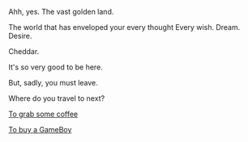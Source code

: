 Ahh, yes. The vast golden land. 

The world that has enveloped your every thought Every wish. Dream. Desire.

Cheddar.

It's so very good to be here.


But, sadly, you must leave.

Where do you travel to next?

[To grab some coffee](../coffee/coffee.md)

[To buy a GameBoy](../buy-gameboy/gameboy.md)
